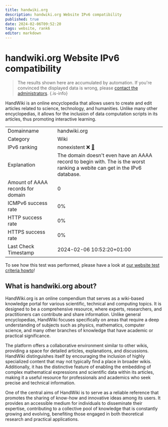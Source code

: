 ```yaml
---
title: handwiki.org
description: handwiki.org Website IPv6 compatibility
published: true
date: 2024-02-06T09:52:20
tags: website, rank6
editor: markdown
---
```


# handwiki.org Website IPv6 compatibility

> The results shown here are accumulated by automation. If you're convinced the displayed data is wrong, please [contact the administrators](/howto/chat). 
{.is-info}

HandWiki is an online encyclopedia that allows users to create and edit articles related to science, technology, and humanities. Unlike many other encyclopedias, it allows for the inclusion of data computation scripts in its articles, thus promoting interactive learning.


|   |   |
| - | - |
| Domainname | handwiki.org
| Category | Wiki |
| IPv6 ranking | nonexistent :x: [🔗](/howto/ranking) |
| Explanation | The domain doesn't even have an AAAA record to begin with. The is the worst ranking a webite can get in the IPv6 database. |
| Amount of AAAA records for domain | 0 |
| ICMPv6 success rate | 0%|
| HTTP success rate | 0% |
| HTTPS success rate | 0% |
| Last Check Timestamp | 2024-02-06 10:52:20+01:00 |

To see how this test was performed, please have a look at [our website test criteria howto](/howto/testcriteria/website)!


## What is handwiki.org about?
HandWiki.org is an online compendium that serves as a wiki-based knowledge portal for various scientific, technical and computing topics. It is designed to be a comprehensive resource, where experts, researchers, and practitioners can contribute and share information. Unlike general encyclopedias, HandWiki focuses specifically on areas that require a deep understanding of subjects such as physics, mathematics, computer science, and many other branches of knowledge that have academic or practical significance.

The platform offers a collaborative environment similar to other wikis, providing a space for detailed articles, explanations, and discussions. HandWiki distinguishes itself by encouraging the inclusion of highly specialized content that may not typically find a place in broader wikis. Additionally, it has the distinctive feature of enabling the embedding of complex mathematical expressions and scientific data within its articles, making it a useful resource for professionals and academics who seek precise and technical information.

One of the central aims of HandWiki is to serve as a reliable reference that promotes the sharing of know-how and innovative ideas among its users. It provides an accessible medium for individuals to disseminate their expertise, contributing to a collective pool of knowledge that is constantly growing and evolving, benefiting those engaged in both theoretical research and practical applications.


